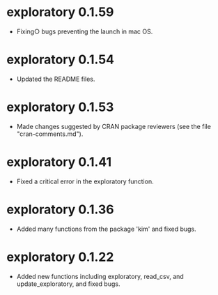 # exploratory 0.1.59
* Fixing○ bugs preventing the launch in mac OS.

# exploratory 0.1.54
* Updated the README files.

# exploratory 0.1.53
* Made changes suggested by CRAN package reviewers 
(see the file "cran-comments.md").

# exploratory 0.1.41
* Fixed a critical error in the exploratory function.

# exploratory 0.1.36
* Added many functions from the package 'kim' and fixed bugs.

# exploratory 0.1.22
* Added new functions including exploratory, read_csv, and 
update_exploratory, and fixed bugs.
